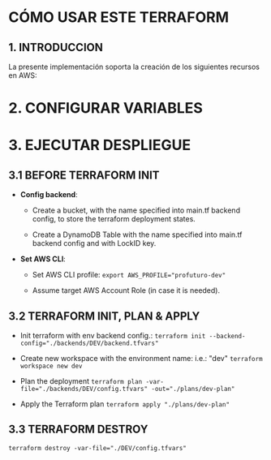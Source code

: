 # CÓMO USAR ESTE TERRAFORM

  

## 1. INTRODUCCION
La presente implementación soporta la creación de los siguientes recursos en AWS:

# 2. CONFIGURAR VARIABLES

# 3. EJECUTAR DESPLIEGUE

## 3.1 BEFORE TERRAFORM INIT

 - **Config backend**:

	- Create a bucket, with the name specified into main.tf backend config, to store the terraform deployment states.

  

	- Create a DynamoDB Table with the name specified into main.tf backend config and with LockID key.


- **Set AWS CLI**:

	- Set AWS CLI profile:
	`export AWS_PROFILE="profuturo-dev"`
	
	- Assume target AWS Account Role (in case it is needed).

  

## 3.2 TERRAFORM INIT, PLAN & APPLY

- Init terraform with env backend config.:
`terraform init --backend-config="./backends/DEV/backend.tfvars"`

- Create new workspace with the environment name: i.e.: "dev"
`terraform workspace new dev`

- Plan the deployment
`terraform plan -var-file="./backends/DEV/config.tfvars" -out="./plans/dev-plan"`

- Apply the Terraform plan
`terraform apply "./plans/dev-plan"`

  

## 3.3 TERRAFORM DESTROY
`terraform destroy -var-file="./DEV/config.tfvars"`